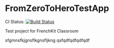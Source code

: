 # FromZeroToHeroTestApp

CI Status: [![Build Status](https://app.bitrise.io/app/c3ef6de2bf85a560/status.svg?token=GqLCiG9YC6ufxdRTPpLFPA&branch=master)](https://app.bitrise.io/app/c3ef6de2bf85a560)

Test project for FrenchKit Classroom

sfgmnsfkjgnsflkgnsfljkng
qsfqdfqdfqdfqdf
